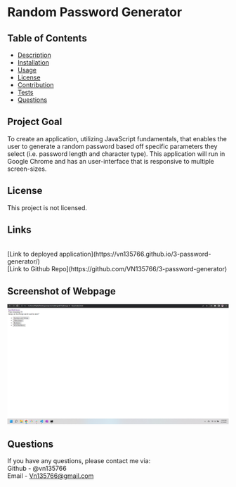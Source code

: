 # Random Password Generator
  
## Table of Contents
- [Description](#description)
- [Installation](#installation)
- [Usage](#usage)
- [License](#license)
- [Contribution](#contribution)
- [Tests](#tests)
- [Questions](#questions)
## Project Goal
  To create an application, utilizing JavaScript fundamentals, that enables the user to generate a random password based off specific parameters they select (i.e. password length and character type). This application will run in Google Chrome and has an user-interface that is responsive to multiple screen-sizes.
  
## License
  This project is not licensed.
  
## Links
<br>
[Link to deployed application](https://vn135766.github.io/3-password-generator/)
<br>
[Link to Github Repo](https://github.com/VN135766/3-password-generator)
<br>

## Screenshot of Webpage
![Alt text](https://github.com/VN135766/Challenege-4---Quiz/blob/main/Screenshot%20(33).png)
## Questions
  If you have any questions, please contact me via:
<br>
Github - @vn135766
<br>
Email - Vn135766@gmail.com 